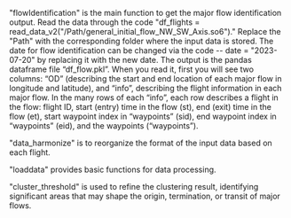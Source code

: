 "flowIdentification" is the main function to get the major flow identification output. Read the data through the code "df_flights = read_data_v2("/Path/general_initial_flow_NW_SW_Axis.so6")." Replace the "Path" with the corresponding folder where the input data is stored. The date for flow identification can be changed via the code -- date = "2023-07-20" by replacing it with the new date. The output is the pandas dataframe file “df_flow.pkl”. When you read it, first you will see two columns: “OD” (describing the start and end location of each major flow in longitude and latitude), and “info”, describing the flight information in each major flow. In the many rows of each “info”, each row describes a flight in the flow: flight ID, start (entry) time in the flow (st), end (exit) time in the flow (et), start waypoint index in “waypoints” (sid), end waypoint index in “waypoints” (eid), and the waypoints (“waypoints”).

"data_harmonize" is to reorganize the format of the input data based on each flight.

"loaddata" provides basic functions for data processing.

"cluster_threshold" is used to refine the clustering result, identifying significant areas that may shape the origin, termination, or transit of major flows.

